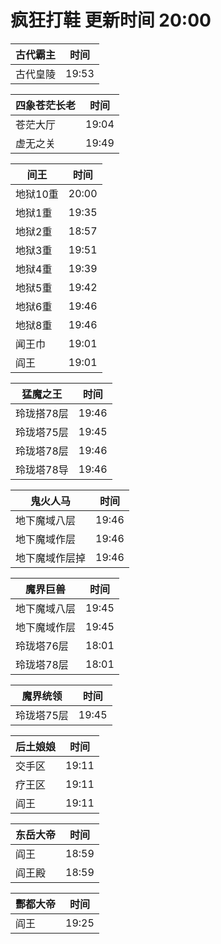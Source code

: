 # 疯狂打鞋 更新时间 20:00

| 古代霸主   | 时间    |
|--------|-------|
| 古代皇陵 | 19:53 |

| 四象苍茫长老   | 时间    |
|--------|-------|
| 苍茫大厅 | 19:04 |
| 虚无之关 | 19:49 |

| 间王   | 时间    |
|--------|-------|
| 地狱10重 | 20:00 |
| 地狱1重 | 19:35 |
| 地狱2重 | 18:57 |
| 地狱3重 | 19:51 |
| 地狱4重 | 19:39 |
| 地狱5重 | 19:42 |
| 地狱6重 | 19:46 |
| 地狱8重 | 19:46 |
| 闻王巾 | 19:01 |
| 阎王 | 19:01 |

| 猛魔之王   | 时间    |
|--------|-------|
| 玲珑搭78层 | 19:46 |
| 玲珑塔75层 | 19:45 |
| 玲珑塔78层 | 19:46 |
| 玲珑塔78导 | 19:46 |

| 鬼火人马   | 时间    |
|--------|-------|
| 地下魔域八层 | 19:46 |
| 地下魔域作层 | 19:46 |
| 地下魔域作层掉 | 19:46 |

| 魔界巨兽   | 时间    |
|--------|-------|
| 地下魔域八层 | 19:45 |
| 地下魔域作层 | 19:45 |
| 玲珑塔76层 | 18:01 |
| 玲珑塔78层 | 18:01 |

| 魔界统领   | 时间    |
|--------|-------|
| 玲珑塔75层 | 19:45 |

| 后土娘娘   | 时间    |
|--------|-------|
| 交手区 | 19:11 |
| 疗王区 | 19:11 |
| 阎王 | 19:11 |

| 东岳大帝   | 时间    |
|--------|-------|
| 阎王 | 18:59 |
| 阎王殿 | 18:59 |

| 酆都大帝   | 时间    |
|--------|-------|
| 阎王 | 19:25 |